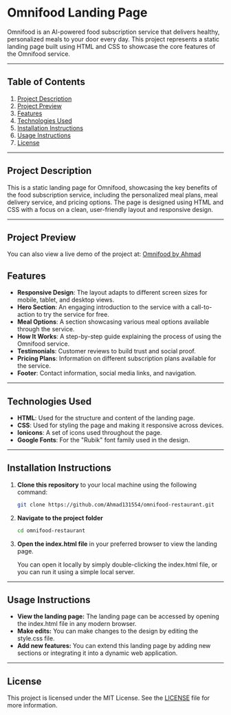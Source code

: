 # Omnifood Landing Page

Omnifood is an AI-powered food subscription service that delivers healthy, personalized meals to your door every day. This project represents a static landing page built using HTML and CSS to showcase the core features of the Omnifood service.

---

## Table of Contents

1. [Project Description](#project-description)
2. [Project Preview](#Project-preview)
3. [Features](#features)
4. [Technologies Used](#technologies-used)
5. [Installation Instructions](#installation-instructions)
6. [Usage Instructions](#usage-instructions)
7. [License](#license)

---

## Project Description

This is a static landing page for Omnifood, showcasing the key benefits of the food subscription service, including the personalized meal plans, meal delivery service, and pricing options. The page is designed using HTML and CSS with a focus on a clean, user-friendly layout and responsive design.

---

## Project Preview

You can also view a live demo of the project at: [Omnifood by Ahmad](https://omnifood-by-ahmad.netlify.app/)

## Features

- **Responsive Design**: The layout adapts to different screen sizes for mobile, tablet, and desktop views.
- **Hero Section**: An engaging introduction to the service with a call-to-action to try the service for free.
- **Meal Options**: A section showcasing various meal options available through the service.
- **How It Works**: A step-by-step guide explaining the process of using the Omnifood service.
- **Testimonials**: Customer reviews to build trust and social proof.
- **Pricing Plans**: Information on different subscription plans available for the service.
- **Footer**: Contact information, social media links, and navigation.

---

## Technologies Used

- **HTML**: Used for the structure and content of the landing page.
- **CSS**: Used for styling the page and making it responsive across devices.
- **Ionicons**: A set of icons used throughout the page.
- **Google Fonts**: For the "Rubik" font family used in the design.

---

## Installation Instructions

1. **Clone this repository** to your local machine using the following command:

   ```bash
   git clone https://github.com/Ahmad131554/omnifood-restaurant.git
   ```

2. **Navigate to the project folder**

   ```bash
   cd omnifood-restaurant
   ```

3. **Open the index.html file** in your preferred browser to view the landing page.

   You can open it locally by simply double-clicking the index.html file, or you can run it using a simple local server.

---

## Usage Instructions

- **View the landing page:** The landing page can be accessed by opening the index.html file in any modern browser.
- **Make edits:** You can make changes to the design by editing the style.css file.
- **Add new features:** You can extend this landing page by adding new sections or integrating it into a dynamic web application.

---

## License

This project is licensed under the MIT License. See the [LICENSE](./LICENSE) file for more information.
